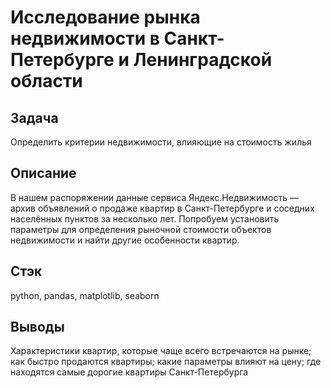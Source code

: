 # Исследование рынка недвижимости в Санкт-Петербурге и Ленинградской области

## Задача        
Определить критерии недвижимости, влияющие на стоимость жилья

## Описание                                                    
В нашем распоряжении данные сервиса Яндекс.Недвижимость — архив объявлений о продаже квартир в Санкт-Петербурге и соседних населённых пунктов за несколько лет. Попробуем установить параметры для определения рыночной стоимости объектов недвижимости и найти другие особенности квартир.

## Стэк
python, pandas, matplotlib, seaborn

## Выводы
Характеристики квартир, которые чаще всего встречаются на рынке; как быстро продаются квартиры; какие параметры влияют на цену; где находятся самые дорогие квартиры Санкт-Петербурга
